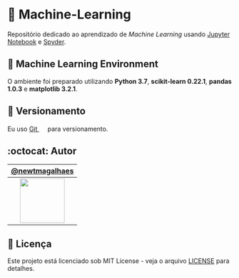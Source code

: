 # :robot: Machine-Learning

Repositório dedicado ao aprendizado de _Machine Learning_ usando [Jupyter Notebook](./ML/jupyter) e [Spyder](./ML/spyder).

## :snake: Machine Learning Environment

O ambiente foi preparado utilizando **Python 3.7**, **scikit-learn 0.22.1**, **pandas 1.0.3** e **matplotlib 3.2.1**.

## :pencil: Versionamento

Eu uso [Git <img src="https://raw.github.com/newtmagalhaes/Aprendendo-Linguagens/master/images/logos/git.svg?sanitize=true" width="15">](https://git-scm.com/) para versionamento.

## :octocat: Autor

|                                   [@newtmagalhaes](https://github.com/newtmagalhaes)                                    |
| :---------------------------------------------------------------------------------------------------------------------: |
| [<img src="https://avatars1.githubusercontent.com/u/55257893?s=460&v=4" width="100">](https://github.com/newtmagalhaes) |

## :scroll: Licença

Este projeto está licenciado sob MIT License - veja o arquivo [LICENSE](./LICENSE) para detalhes.
